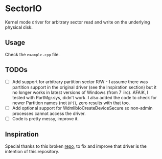 # SectorIO
Kernel mode driver for arbitrary sector read and write on the underlying physical disk.

## Usage
Check the `example.cpp` file.

## TODOs
- [ ] Add support for arbitrary partition sector R/W - I assume there was partition support in the original driver (see the Inspiration section) but it no longer works in latest versions of Windows (from 7 iirc).
AFAIK, I tested with PartMgr.sys, didn't work. I also added the code to check for newer Partition names (not `DP(`), zero results with that too.
- [ ] Add optional support for WdmlibIoCreateDeviceSecure so non-admin processes cannot access the driver. 
- [ ] Code is pretty messy, improve it.

## Inspiration
Special thanks to this broken [repo](https://github.com/jschicht/SectorIo), to fix and improve that driver is the intention of this repository.
